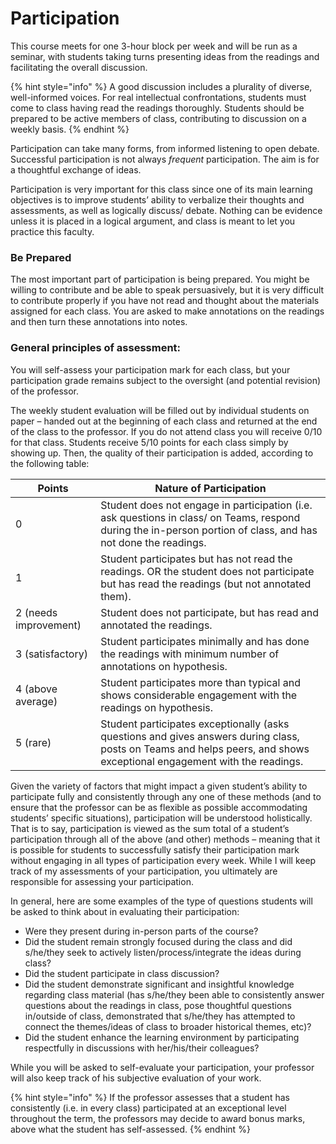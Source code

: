 # Participation

This course meets for one 3-hour block per week and will be run as a seminar, with students taking turns presenting ideas from the readings and facilitating the overall discussion.&#x20;

{% hint style="info" %}
A good discussion includes a plurality of diverse, well-informed voices. For real intellectual confrontations, students must come to class having read the readings thoroughly. Students should be prepared to be active members of class, contributing to discussion on a weekly basis.
{% endhint %}

Participation can take many forms, from informed listening to open debate. Successful participation is not always _frequent_ participation. The aim is for a thoughtful exchange of ideas.

Participation is very important for this class since one of its main learning objectives is to improve students’ ability to verbalize their thoughts and assessments, as well as logically discuss/ debate. Nothing can be evidence unless it is placed in a logical argument, and class is meant to let you practice this faculty.&#x20;

### Be Prepared

The most important part of participation is being prepared. You might be willing to contribute and be able to speak persuasively, but it is very difficult to contribute properly if you have not read and thought about the materials assigned for each class. You are asked to make annotations on the readings and then turn these annotations into notes.

### General principles of assessment:&#x20;

You will self-assess your participation mark for each class, but your participation grade remains subject to the oversight (and potential revision) of the professor.

The weekly student evaluation will be filled out by individual students on paper – handed out at the beginning of each class and returned at the end of the class to the professor. If you do not attend class you will receive 0/10 for that class. Students receive 5/10 points for each class simply by showing up. Then, the quality of their participation is added, according to the following table:&#x20;

| Points                | Nature of Participation                                                                                                                                                 |
| --------------------- | ----------------------------------------------------------------------------------------------------------------------------------------------------------------------- |
| 0                     | Student does not engage in participation (i.e. ask questions in class/ on Teams, respond during the in-person portion of class, and has not done the readings.          |
| 1                     | Student participates but has not read the readings. OR the student does not participate but has read the readings (but not annotated them).                             |
| 2 (needs improvement) | Student does not participate, but has read and annotated the readings.                                                                                                  |
| 3 (satisfactory)      | Student participates minimally and has done the readings with minimum number of annotations on hypothesis.                                                              |
| 4 (above average)     | Student participates more than typical and shows considerable engagement with the readings on hypothesis.                                                               |
| 5    (rare)           | Student participates exceptionally (asks questions and gives answers during class, posts on Teams and helps peers, and shows exceptional engagement with the readings.  |

Given the variety of factors that might impact a given student’s ability to participate fully and consistently through any one of these methods (and to ensure that the professor can be as flexible as possible accommodating students’ specific situations), participation will be understood holistically. That is to say, participation is viewed as the sum total of a student’s participation through all of the above (and other) methods – meaning that it is possible for students to successfully satisfy their participation mark without engaging in all types of participation every week. While I will keep track of my assessments of your participation, you ultimately are responsible for assessing your participation.&#x20;

In general, here are some examples of the type of questions students will be asked to think about in evaluating their participation:

* Were they present during in-person parts of the course?
* Did the student remain strongly focused during the class and did s/he/they seek to actively listen/process/integrate the ideas during class?
* Did the student participate in class discussion?
* Did the student demonstrate significant and insightful knowledge regarding class material (has s/he/they been able to consistently answer questions about the readings in class, pose thoughtful questions in/outside of class, demonstrated that s/he/they has attempted to connect the themes/ideas of class to broader historical themes, etc)?
* Did the student enhance the learning environment by participating respectfully in discussions with her/his/their colleagues?

While you will be asked to self-evaluate your participation, your professor will also keep track of his subjective evaluation of your work.&#x20;

{% hint style="info" %}
&#x20;If the professor assesses that a student has consistently (i.e. in every class) participated at an exceptional level throughout the term, the professors may decide to award bonus marks, above what the student has self-assessed.
{% endhint %}
